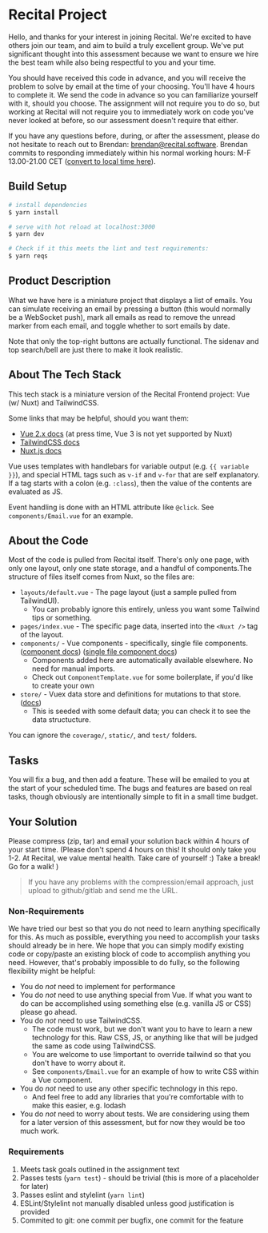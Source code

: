 # Recital Project

Hello, and thanks for your interest in joining Recital. We're excited to have others join our team,
and aim to build a truly excellent group. We've put significant thought into this assessment because
we want to ensure we hire the best team while also being respectful to you and your time.

You should have received this code in advance, and you will receive the problem to solve by email
at the time of your choosing. You'll have 4 hours to complete it. We send the code in advance so
you can familiarize yourself with it, should you choose. The assignment will not require you to do
so, but working at Recital will not require you to immediately work on code you've never looked at
before, so our assessment doesn't require that either.

If you have any questions before, during, or after the assessment, please do not hesitate to reach
out to Brendan: brendan@recital.software. Brendan commits to responding immediately within his
normal working hours: M-F 13.00-21.00 CET
([convert to local time here](https://www.thetimezoneconverter.com/)).

## Build Setup

```bash
# install dependencies
$ yarn install

# serve with hot reload at localhost:3000
$ yarn dev

# Check if it this meets the lint and test requirements:
$ yarn reqs
```

## Product Description

What we have here is a miniature project that displays a list of emails. You can simulate
receiving an email by pressing a button (this would normally be a WebSocket push), mark all emails
as read to remove the unread marker from each email, and toggle whether to sort emails by date.

Note that only the top-right buttons are actually functional. The sidenav and top search/bell are
just there to make it look realistic.

## About The Tech Stack

This tech stack is a miniature version of the Recital Frontend project: Vue (w/ Nuxt) and
TailwindCSS.

Some links that may be helpful, should you want them:

- [Vue 2.x docs](https://vuejs.org/v2/guide/) (at press time, Vue 3 is not yet supported by Nuxt)
- [TailwindCSS docs](https://tailwindcss.com/docs)
- [Nuxt.js docs](https://nuxtjs.org)

Vue uses templates with handlebars for variable output (e.g. `{{ variable }}`), and special HTML
tags such as `v-if` and `v-for` that are self explanatory. If a tag starts with a colon (e.g.
`:class`), then the value of the contents are evaluated as JS.

Event handling is done with an HTML attribute like `@click`. See `components/Email.vue` for an
example.

## About the Code

Most of the code is pulled from Recital itself. There's only one page, with only one layout, only
one state storage, and a handful of components.The structure of files itself comes from Nuxt, so
the files are:

- `layouts/default.vue` - The page layout (just a sample pulled from TailwindUI).
  - You can probably ignore this entirely, unless you want some Tailwind tips or something.
- `pages/index.vue` - The specific page data, inserted into the `<Nuxt />` tag of the layout.
- `components/` - Vue components - specifically, single file components.
  ([component docs](https://vuejs.org/v2/guide/components.html))
  ([single file component docs](https://vuejs.org/v2/guide/single-file-components.html))
  - Components added here are automatically available elsewhere. No need for manual imports.
  - Check out `ComponentTemplate.vue` for some boilerplate, if you'd like to create your own
- `store/` - Vuex data store and definitions for mutations to that store.
  ([docs](https://nuxtjs.org/docs/2.x/directory-structure/store))
  - This is seeded with some default data; you can check it to see the
    data structucture.

You can ignore the `coverage/`, `static/`, and `test/` folders.

## Tasks

You will fix a bug, and then add a feature. These will be emailed to you at the start of your
scheduled time. The bugs and features are based on real tasks, though obviously are intentionally
simple to fit in a small time budget.

## Your Solution

Please compress (zip, tar) and email your solution back within 4 hours of your start time.
(Please don't spend 4 hours on this! It should only take you 1-2. At Recital, we value mental
health. Take care of yourself :) Take a break! Go for a walk! )

> If you have any problems with the compression/email approach, just upload to github/gitlab and
> send me the URL.

### Non-Requirements

We have tried our best so that you do not need to learn anything specifically for this. As much as
possible, everything you need to accomplish your tasks should already be in here. We hope that you
can simply modify existing code or copy/paste an existing block of code to accomplish anything you
need. However, that's probably impossible to do fully, so the following flexibility might be
helpful:

- You do _not_ need to implement for performance
- You do _not_ need to use anything special from Vue. If what you want to do can be accomplished
  using something else (e.g. vanilla JS or CSS) please go ahead.
- You do _not_ need to use TailwindCSS.
  - The code must work, but we don't want you to have to learn a new technology for this. Raw CSS,
    JS, or anything like that will be judged the same as code using TailwindCSS.
  - You are welcome to use !important to override tailwind so that you don't have to worry about it.
  - See `components/Email.vue` for an example of how to write CSS within a Vue component.
- You do _not_ need to use any other specific technology in this repo.
  - And feel free to add any libraries that you're comfortable with to make this easier, e.g. lodash
- You do _not_ need to worry about tests. We are considering using them for a later version of this
  assessment, but for now they would be too much work.

### Requirements

1. Meets task goals outlined in the assignment text
1. Passes tests (`yarn test`) - should be trivial (this is more of a placeholder for later)
1. Passes eslint and stylelint (`yarn lint`)
1. ESLint/Stylelint not manually disabled unless good justification is provided
1. Commited to git: one commit per bugfix, one commit for the feature
